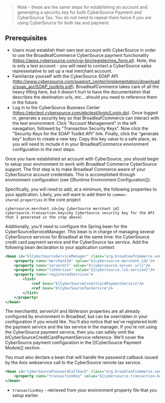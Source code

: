 > Note - these are the same steps for establishing an account and generating a security key for both CyberSource Payment and CyberSource Tax. You do not need to repeat them twice if you are using CyberSource for both tax and payment.

## Prerequisites

- Users must establish their own test account with CyberSource in order to use the BroadleafCommerce CyberSource payment functionality (https://apps.cybersource.com/cgi-bin/register/reg_form.pl). Note, this is only a test account - you will need to contact a CyberSource sales representative to set up a real merchant account.
- Familiarize yourself with the CyberSource SOAP API (http://www.cybersource.com/support_center/implementation/downloads/soap_api/SOAP_toolkits.pdf). BroadleafCommerce takes care of all the heavy lifting here, but it doesn't hurt to have the documentation that describes the destination urls, etc... should you need to reference them in the future.
- Log in to the CyberSource Business Center (https://ebctest.cybersource.com/ebctest/login/Login.do). Once logged in, generate a security key so that BroadleafCommerce can interact with the test environment. Click "Account Management" in the left navagation, followed by "Transaction Security Keys". Now click the "Security Keys for the SOAP Toolkit API" link. Finally, click the "generate key" button to create a new key. Copy this key value to a safe place, as you will need to include it in your BroadleafCommerce environment configuration in the next steps.

Once you have established an account with CyberSource, you should begin to setup your environment to work with Broadleaf Commerce CyberSource support. The first step is to make Broadleaf Commerce aware of your CyberSource account credentials. This is accomplished through environment configuration (see [[Runtime Environment Configuration]]).

Specifically, you will need to add, at a minimum, the following properties to your application. Likely, you will want to add them to `common-shared.properties` in the core project

```text
cybersource.merchant.id=[my CyberSource merchant id]
cybersource.transaction.key=[my CyberSource security key for the API that I generated in the step above]
```

Additionally, you'll need to configure the Spring bean for the CyberSourceServiceManager. This bean is in charge of managing several CyberSource services for Broadleaf at the same time: the CyberSource credit card payment service and the CyberSource tax service. Add the following bean declaration to your application context:

```xml
<bean id="blCyberSourceServiceManager" class="org.broadleafcommerce.vendor.cybersource.service.CyberSourceServiceManagerImpl">
	<property name="merchantId" value="${cybersource.merchant.id}"/>
	<property name="serverUrl" value="${cybersource.server.url}"/>
	<property name="libVersion" value="${cybersource.lib.version}"/>
	<property name="registeredServices">
		<list>
			<ref bean="blCyberSourceCreditCardPaymentService"/>
			<ref bean="blCyberSourceTaxService"/>
		</list>
	</property>
</bean>
```

The merchantId, serverUrl and libVersion properties are all already configured by environment in Broadleaf, but can be overridden in your configuration if you would like. You'll also notice that we've registered both the payment service and the tax service in the manager. If you're not using the CyberSource payment service, then you can safely omit the blCyberSourceCreditCardPaymentService reference. We'll cover the CyberSource payment configuration in the [[CyberSource Payment Module]] section.

You must also declare a bean that will handle the password callback issued by the Axis webservice call to the CyberSource remote tax service.

```xml
<bean id="cyberSourcePasswordCallback" class="org.broadleafcommerce.vendor.cybersource.service.CyberSourcePasswordCallback">
	<property name="transactionKey" value="${cybersource.transaction.key}"/>
</bean>
```

- `transactionKey` - retrieved from your environment property file that you setup earlier.
